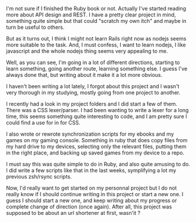 I'm not sure if I finished the Ruby book or not. Actually I've started reading
more about API design and REST. I have a pretty clear project in mind,
something quite simple but that could "scratch my own itch" and maybe in turn
be useful to others.

But as it turns out, I think I might not learn Rails right now as nodejs seems
more suitable to the task. And, I must confess, I want to learn nodejs, I like
javascript and the whole nodejs thing seems very appealing to me.

Well, as you can see, I'm going in a lot of different directions, starting to
learn something, going another route, learning something else. I guess I've
always done that, but writing about it make it a lot more obvious.

I haven't been writing a lot lately, I forgot about this project and I wasn't
very thorough in my studying, mostly going from one project to another.

I recently had a look in my project folders and I did start a few of them.
There was a CSS lexer/parser. I had been wanting to write a lexer for a long
time, this seems something quite interesting to code, and I am pretty sure
I could find a use for in for CSS.

I also wrote or rewrote synchronization scripts for my ebooks and my games on
my gaming console. Something in ruby that does copy files from my hard drive to
my devices, selecting only the relevant files, putting them in the right place,
and backing up saved games from my device to a repo.

I must say this was quite simple to do in Ruby, and also quite amusing to do.
I did write a few scripts like that in the last weeks, symplifying a lot my
previous zsh/rsync scripts.

Now, I'd really want to get started on my personnal project but I do not really
know if I should continue writing in this project or start a new one. I guess
I should start a new one, and keep writing about my progress or complete change
of direction (once again). After all, this project was supposed to be about an
url shortener at first, wasn'it ?




